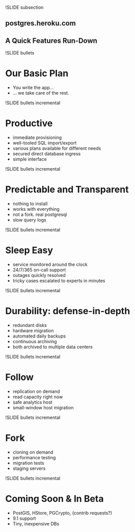 !SLIDE subsection

## postgres.heroku.com
## A Quick Features Run-Down

!SLIDE bullets

# Our Basic Plan
* You write the app...
* ... we take care of the rest.

!SLIDE bullets incremental

# Productive

* immediate provisioning
* well-tooled SQL import/export
* various plans available for different needs
* secured direct database ingress
* simple interface

!SLIDE bullets incremental

# Predictable and Transparent

* nothing to install
* works with everything
* not a fork. real postgresql
* slow query logs

!SLIDE bullets incremental

# Sleep Easy

* service monitored around the clock
* 24/7/365 on-call support
* outages quickly resolved
* tricky cases escalated to experts in minutes

!SLIDE bullets incremental

# Durability: defense-in-depth

* redundant disks
* hardware migration
* automated daily backups
* continuous archiving
* both archived to multiple data centers

!SLIDE bullets incremental

# Follow

* replication on demand
* read capacity right now
* safe analytics host
* small-window host migration

!SLIDE bullets incremental

# Fork

* cloning on demand
* performance testing
* migration tests
* staging servers

!SLIDE bullets incremental

# Coming Soon & In Beta

* PostGIS, HStore, PGCrypto, (contrib requests?)
* 9.1 support
* Tiny, inexpensive DBs

